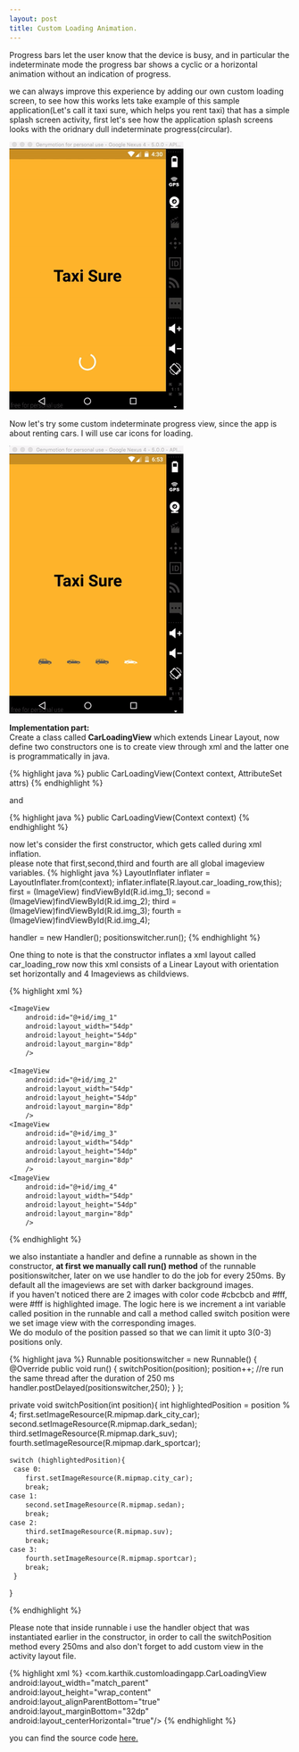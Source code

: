 ```yaml
---
layout: post
title: Custom Loading Animation.
---
```


Progress bars let the user know that the device is busy, and in particular the indeterminate mode the progress bar shows a cyclic or a horizontal animation without an indication of progress.

we can always improve this experience by adding our own custom loading screen, to see how this works lets take example of this sample application(Let's call it taxi sure, which helps you rent taxi) that has a simple splash screen activity, first let's see how the application splash screens looks with the oridnary dull indeterminate progress(circular). 

![ScreenShot](/img/Blog/customloadingview.gif)


Now let's try some custom indeterminate progress view, since the app is about renting cars.
I will use car icons for loading. 

![ScreenShot](/img/Blog/carloading.gif)


**Implementation part:**<br/>
Create a class called **CarLoadingView** which extends Linear Layout, now define two constructors one is to create view through xml and the latter one is programmatically in java.

{% highlight java %}
  public CarLoadingView(Context context, AttributeSet attrs) 
{% endhighlight %}
  
and 

{% highlight java %}
  public CarLoadingView(Context context)
{% endhighlight %}

<!--break-->

now let's consider the first constructor, which gets called during xml inflation.<br/>
please note that first,second,third and fourth are all global imageview variables.
{% highlight java %}
  LayoutInflater inflater = LayoutInflater.from(context);
  inflater.inflate(R.layout.car_loading_row,this);
  first = (ImageView) findViewById(R.id.img_1);
  second = (ImageView)findViewById(R.id.img_2);
  third = (ImageView)findViewById(R.id.img_3);
  fourth = (ImageView)findViewById(R.id.img_4);

  handler = new Handler();
  positionswitcher.run();
{% endhighlight %}

One thing to note is that the constructor inflates a xml layout called car_loading_row now this xml consists of a Linear Layout with orientation set horizontally and 4 Imageviews as childviews.

{% highlight xml %}
  <LinearLayout 
    xmlns:android="http://schemas.android.com/apk/res/android"
    android:orientation="horizontal"
    android:layout_width="match_parent"
    android:layout_height="match_parent"
    android:gravity="center">
    
    <ImageView
        android:id="@+id/img_1"
        android:layout_width="54dp"
        android:layout_height="54dp"
        android:layout_margin="8dp"
        />
    
    <ImageView
        android:id="@+id/img_2"
        android:layout_width="54dp"
        android:layout_height="54dp"
        android:layout_margin="8dp"
        />
    <ImageView
        android:id="@+id/img_3"
        android:layout_width="54dp"
        android:layout_height="54dp"
        android:layout_margin="8dp"
        />
    <ImageView
        android:id="@+id/img_4"
        android:layout_width="54dp"
        android:layout_height="54dp"
        android:layout_margin="8dp"
        />
  </LinearLayout>
{% endhighlight %}

we also instantiate a handler and define a runnable as shown in the constructor, **at first we manually call run() method** of the runnable positionswitcher, later on we use handler to do the job for every 250ms.
By default all the imageviews are set with darker background images.<br/>if you haven't noticed there are 2 images with color code #cbcbcb and #fff, were #fff is highlighted image.
The logic here is we increment a int variable called position in the runnable and call a method called switch position were we set image view with the corresponding images.<br/>We do modulo of the position passed so that we can limit it upto 3(0-3) positions only.

{% highlight java %}
  Runnable positionswitcher = new Runnable() {
        @Override
        public void run() {
            switchPosition(position);
            position++;
            //re run the same thread after the duration of 250 ms
            handler.postDelayed(positionswitcher,250);
        }
    };

  private void switchPosition(int position){
    int highlightedPosition = position % 4;
    first.setImageResource(R.mipmap.dark_city_car);
    second.setImageResource(R.mipmap.dark_sedan);
    third.setImageResource(R.mipmap.dark_suv);
    fourth.setImageResource(R.mipmap.dark_sportcar);

    switch (highlightedPosition){
     case 0:
        first.setImageResource(R.mipmap.city_car);
        break;
    case 1:
        second.setImageResource(R.mipmap.sedan);
        break;
    case 2:
        third.setImageResource(R.mipmap.suv);
        break;
    case 3:
        fourth.setImageResource(R.mipmap.sportcar);
        break;
     }
  }

{% endhighlight %}

Please note that inside runnable i use the handler object that was instantiated earlier in the constructor, in order to call the switchPosition method every 250ms and also don't forget to add custom view in the activity layout file.

 {% highlight xml %}
  <com.karthik.customloadingapp.CarLoadingView
        android:layout_width="match_parent"
        android:layout_height="wrap_content"
        android:layout_alignParentBottom="true"
        android:layout_marginBottom="32dp"
        android:layout_centerHorizontal="true"/>
 {% endhighlight %}

 you can find the source code [here.](https://github.com/NULLPointerGuy/CustomLoadingView)



